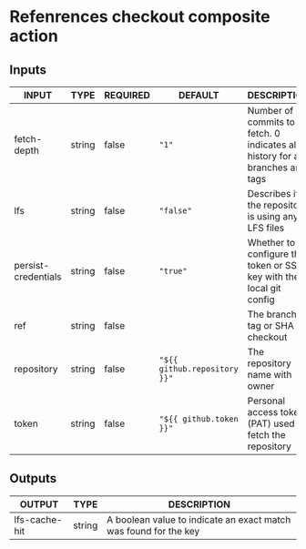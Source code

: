 # Refenrences checkout composite action

## Inputs

<!-- AUTO-DOC-INPUT:START - Do not remove or modify this section -->

| INPUT               | TYPE   | REQUIRED | DEFAULT                      | DESCRIPTION                                                                   |
| ------------------- | ------ | -------- | ---------------------------- | ----------------------------------------------------------------------------- |
| fetch-depth         | string | false    | `"1"`                        | Number of commits to fetch. 0 indicates all history for all branches and tags |
| lfs                 | string | false    | `"false"`                    | Describes if the repository is using any LFS files                            |
| persist-credentials | string | false    | `"true"`                     | Whether to configure the token or SSH key with the local git config           |
| ref                 | string | false    |                              | The branch, tag or SHA to checkout                                            |
| repository          | string | false    | `"${{ github.repository }}"` | The repository name with owner                                                |
| token               | string | false    | `"${{ github.token }}"`      | Personal access token (PAT) used to fetch the repository                      |

<!-- AUTO-DOC-INPUT:END -->

## Outputs

<!-- AUTO-DOC-OUTPUT:START - Do not remove or modify this section -->

| OUTPUT        | TYPE   | DESCRIPTION                                                      |
| ------------- | ------ | ---------------------------------------------------------------- |
| lfs-cache-hit | string | A boolean value to indicate an exact match was found for the key |

<!-- AUTO-DOC-OUTPUT:END -->

